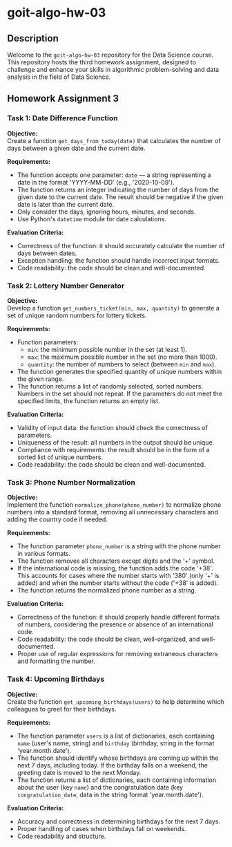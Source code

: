 # goit-algo-hw-03

## Description

Welcome to the `goit-algo-hw-03` repository for the Data Science course. This repository hosts the third homework assignment, designed to challenge and enhance your skills in algorithmic problem-solving and data analysis in the field of Data Science.

## Homework Assignment 3

### Task 1: Date Difference Function

**Objective:**  
Create a function `get_days_from_today(date)` that calculates the number of days between a given date and the current date.

**Requirements:**
- The function accepts one parameter: `date` — a string representing a date in the format 'YYYY-MM-DD' (e.g., '2020-10-09').
- The function returns an integer indicating the number of days from the given date to the current date. The result should be negative if the given date is later than the current date.
- Only consider the days, ignoring hours, minutes, and seconds.
- Use Python's `datetime` module for date calculations.

**Evaluation Criteria:**
- Correctness of the function: it should accurately calculate the number of days between dates.
- Exception handling: the function should handle incorrect input formats.
- Code readability: the code should be clean and well-documented.

### Task 2: Lottery Number Generator

**Objective:**  
Develop a function `get_numbers_ticket(min, max, quantity)` to generate a set of unique random numbers for lottery tickets.

**Requirements:**
- Function parameters:
  - `min`: the minimum possible number in the set (at least 1).
  - `max`: the maximum possible number in the set (no more than 1000).
  - `quantity`: the number of numbers to select (between `min` and `max`).
- The function generates the specified quantity of unique numbers within the given range.
- The function returns a list of randomly selected, sorted numbers. Numbers in the set should not repeat. If the parameters do not meet the specified limits, the function returns an empty list.

**Evaluation Criteria:**
- Validity of input data: the function should check the correctness of parameters.
- Uniqueness of the result: all numbers in the output should be unique.
- Compliance with requirements: the result should be in the form of a sorted list of unique numbers.
- Code readability: the code should be clean and well-documented.

### Task 3: Phone Number Normalization

**Objective:**  
Implement the function `normalize_phone(phone_number)` to normalize phone numbers into a standard format, removing all unnecessary characters and adding the country code if needed.

**Requirements:**
- The function parameter `phone_number` is a string with the phone number in various formats.
- The function removes all characters except digits and the '+' symbol.
- If the international code is missing, the function adds the code '+38'. This accounts for cases where the number starts with '380' (only '+' is added) and when the number starts without the code ('+38' is added).
- The function returns the normalized phone number as a string.

**Evaluation Criteria:**
- Correctness of the function: it should properly handle different formats of numbers, considering the presence or absence of an international code.
- Code readability: the code should be clean, well-organized, and well-documented.
- Proper use of regular expressions for removing extraneous characters and formatting the number.

### Task 4: Upcoming Birthdays

**Objective:**  
Create the function `get_upcoming_birthdays(users)` to help determine which colleagues to greet for their birthdays.

**Requirements:**
- The function parameter `users` is a list of dictionaries, each containing `name` (user's name, string) and `birthday` (birthday, string in the format 'year.month.date').
- The function should identify whose birthdays are coming up within the next 7 days, including today. If the birthday falls on a weekend, the greeting date is moved to the next Monday.
- The function returns a list of dictionaries, each containing information about the user (key `name`) and the congratulation date (key `congratulation_date`, data in the string format 'year.month.date').

**Evaluation Criteria:**
- Accuracy and correctness in determining birthdays for the next 7 days.
- Proper handling of cases when birthdays fall on weekends.
- Code readability and structure.
